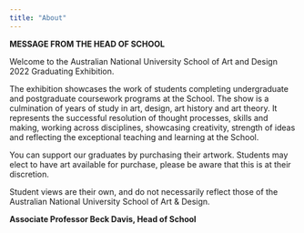 ```yaml
---
title: "About"
---
```


**__MESSAGE FROM THE HEAD OF SCHOOL__** 

Welcome to the Australian National University School of Art and Design 2022 Graduating Exhibition.

The exhibition showcases the work of students completing undergraduate and postgraduate coursework programs at the School. The show is a culmination of years of study in art, design, art history and art theory. It represents the successful resolution of thought processes, skills and making, working across disciplines, showcasing creativity, strength of ideas and reflecting the exceptional teaching and learning at the School.

You can support our graduates by purchasing their artwork. Students may elect to have art available for purchase, please be aware that this is at their discretion.

Student views are their own, and do not necessarily reflect those of the Australian National University School of Art & Design.

**__Associate Professor Beck Davis, Head of School__**

